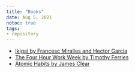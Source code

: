```yaml
---
title: "Books"
date: Aug 5, 2021
notoc: true
tags:
- repository
---
```


- [Ikigai by Francesc Miralles and Hector Garcia](notes/ikigai.md)
- [The Four Hour Work Week by Timothy Ferries](notes/four-hour.md)
- [Atomic Habits by James Clear](notes/atomic-habits.md)